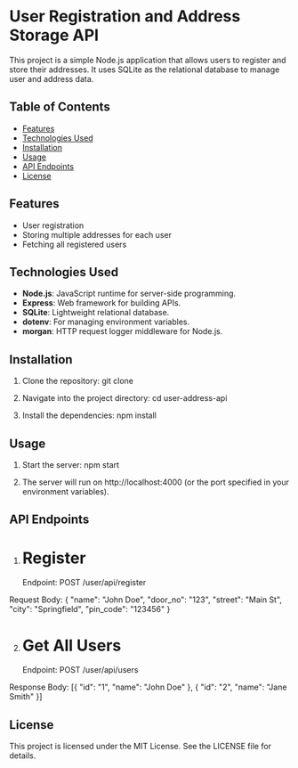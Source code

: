 # User Registration and Address Storage API

This project is a simple Node.js application that allows users to register and store their addresses. It uses SQLite as the relational database to manage user and address data.

## Table of Contents

- [Features](#features)
- [Technologies Used](#technologies-used)
- [Installation](#installation)
- [Usage](#usage)
- [API Endpoints](#api-endpoints)
- [License](#license)

## Features

- User registration
- Storing multiple addresses for each user
- Fetching all registered users

## Technologies Used

- **Node.js**: JavaScript runtime for server-side programming.
- **Express**: Web framework for building APIs.
- **SQLite**: Lightweight relational database.
- **dotenv**: For managing environment variables.
- **morgan**: HTTP request logger middleware for Node.js.

## Installation

1. Clone the repository:
   git clone <your-repo-url>

2. Navigate into the project directory:
   cd user-address-api

3. Install the dependencies:
   npm install


## Usage
1. Start the server:
   npm start

2. The server will run on http://localhost:4000 (or the port specified in your environment variables).


## API Endpoints

1. # Register
   Endpoint: POST /user/api/register
   
  Request Body:
  {
    "name": "John Doe",
    "door_no": "123",
    "street": "Main St",
    "city": "Springfield",
    "pin_code": "123456"
  }


2. # Get All Users
   Endpoint: POST /user/api/users
   
  Response Body:
  [{
    "id": "1",
    "name": "John Doe"
  },
  {
    "id": "2",
    "name": "Jane Smith"
  }]


## License
This project is licensed under the MIT License. See the LICENSE file for details.

